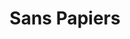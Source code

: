 ---
title: Sans Papiers
menu: Sans Papiers
onpage_menu: false
body_classes: title-h1h2 header-dark header-transparent

content:
    items: "@self.modular"
visible: true
---